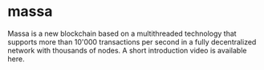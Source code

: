 # massa
Massa is a new blockchain based on a multithreaded technology that supports more than 10'000 transactions per second in a fully decentralized network with thousands of nodes. A short introduction video is available here.
